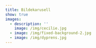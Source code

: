 ```yaml
---
title: Bildekarusell
show: true
images:
  - description: ''
    image: /img/cecilie.jpg
  - image: /img/fixed-background-2.jpg
  - image: /img/dyprens.jpg
---
```


